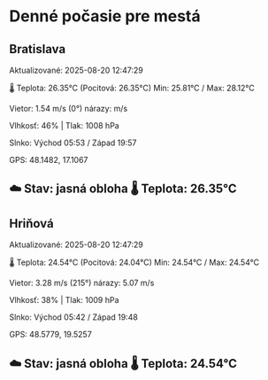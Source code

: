 ﻿# Denné počasie pre mestá

## Bratislava
Aktualizované: 2025-08-20 12:47:29

🌡️ Teplota: 26.35°C 
(Pocitová: 26.35°C)
Min: 25.81°C / Max: 28.12°C

Vietor: 1.54 m/s    (0°) 
nárazy:  m/s

Vlhkosť: 46% | Tlak: 1008 hPa

Slnko: Východ 05:53 / Západ 19:57

GPS: 48.1482, 17.1067

☁️ Stav: jasná obloha        🌡️ Teplota: 26.35°C
---

## Hriňová
Aktualizované: 2025-08-20 12:47:29

🌡️ Teplota: 24.54°C 
(Pocitová: 24.04°C)
Min: 24.54°C / Max: 24.54°C

Vietor: 3.28 m/s (215°)
nárazy: 5.07 m/s

Vlhkosť: 38% | Tlak: 1009 hPa

Slnko: Východ 05:42 / Západ 19:48

GPS: 48.5779, 19.5257

☁️ Stav: jasná obloha        🌡️ Teplota: 24.54°C
---
